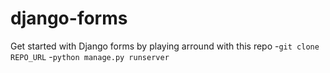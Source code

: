 # django-forms

Get started with Django forms by playing arround with this repo
-```git clone REPO_URL```
-```python manage.py runserver```
